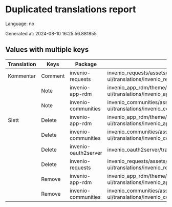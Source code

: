 # Duplicated translations report

Language: no

Generated at: 2024-08-10 16:25:56.881855


## Values with multiple keys


| Translation | Keys | Package | File |
|-------------|------| --- | --- |
| Kommentar| Comment | invenio-requests | invenio_requests/assets/semantic-ui/translations/invenio_requests/messages/no/messages.po |
|| Note | invenio-app-rdm | invenio_app_rdm/theme/assets/semantic-ui/translations/invenio_app_rdm/messages/no/messages.po |
|| Note | invenio-communities | invenio_communities/assets/semantic-ui/translations/invenio_communities/messages/no/messages.po |
| Slett| Delete | invenio-app-rdm | invenio_app_rdm/theme/assets/semantic-ui/translations/invenio_app_rdm/messages/no/messages.po |
|| Delete | invenio-communities | invenio_communities/assets/semantic-ui/translations/invenio_communities/messages/no/messages.po |
|| Delete | invenio-oauth2server | invenio_oauth2server/translations/no/LC_MESSAGES/messages.po |
|| Delete | invenio-requests | invenio_requests/assets/semantic-ui/translations/invenio_requests/messages/no/messages.po |
|| Remove | invenio-app-rdm | invenio_app_rdm/theme/assets/semantic-ui/translations/invenio_app_rdm/messages/no/messages.po |
|| Remove | invenio-communities | invenio_communities/assets/semantic-ui/translations/invenio_communities/messages/no/messages.po |
